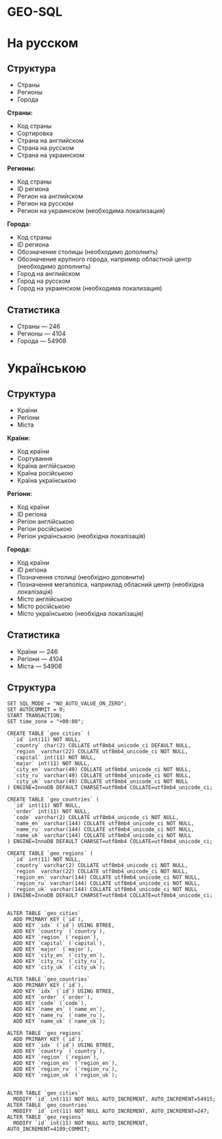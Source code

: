 # GEO-SQL

# На русском

## Структура
* Страны
* Регионы
* Города

**Страны:**
* Код страны
* Сортировка
* Страна на английском
* Страна на русском
* Страна на украинском

**Регионы:**
* Код страны
* ID региона
* Регион на английском
* Регион на русском
* Регион на украинском (необходима локализация)

**Города:**
* Код страны
* ID региона
* Обозначение столицы (необходимо дополнить)
* Обозначение крупного города, например областной центр (необходимо дополнить)
* Город на английском
* Город на русском
* Город на украинском (необходима локализация)

## Статистика
* Страны — 246
* Регионы — 4104
* Города — 54908

# Українською

## Структура
* Країни
* Регіони
* Міста

**Країни:**
* Код країни
* Сортування
* Країна англійською
* Країна російською
* Країна українською

**Регіони:**
* Код країни
* ID регіона
* Регіон англійською
* Регіон російською
* Регіон українською (необхідна локалізація)

**Города:**
* Код країни
* ID регіона
* Позначення столиці (необхідно доповнити)
* Позначення мегаполіса, наприклад обласний центр (необхідна локалізація)
* Місто англійською
* Місто російською
* Місто українською (необхідна локалізація)

## Статистика
* Країни — 246
* Регіони — 4104
* Міста — 54908


## Структура

```
SET SQL_MODE = "NO_AUTO_VALUE_ON_ZERO";
SET AUTOCOMMIT = 0;
START TRANSACTION;
SET time_zone = "+00:00";

CREATE TABLE `geo_cities` (
  `id` int(11) NOT NULL,
  `country` char(2) COLLATE utf8mb4_unicode_ci DEFAULT NULL,
  `region` varchar(22) COLLATE utf8mb4_unicode_ci NOT NULL,
  `capital` int(11) NOT NULL,
  `major` int(11) NOT NULL,
  `city_en` varchar(49) COLLATE utf8mb4_unicode_ci NOT NULL,
  `city_ru` varchar(49) COLLATE utf8mb4_unicode_ci NOT NULL,
  `city_uk` varchar(49) COLLATE utf8mb4_unicode_ci NOT NULL
) ENGINE=InnoDB DEFAULT CHARSET=utf8mb4 COLLATE=utf8mb4_unicode_ci;

CREATE TABLE `geo_countries` (
  `id` int(11) NOT NULL,
  `order` int(11) NOT NULL,
  `code` varchar(2) COLLATE utf8mb4_unicode_ci NOT NULL,
  `name_en` varchar(144) COLLATE utf8mb4_unicode_ci NOT NULL,
  `name_ru` varchar(144) COLLATE utf8mb4_unicode_ci NOT NULL,
  `name_uk` varchar(144) COLLATE utf8mb4_unicode_ci NOT NULL
) ENGINE=InnoDB DEFAULT CHARSET=utf8mb4 COLLATE=utf8mb4_unicode_ci;

CREATE TABLE `geo_regions` (
  `id` int(11) NOT NULL,
  `country` varchar(2) COLLATE utf8mb4_unicode_ci NOT NULL,
  `region` varchar(22) COLLATE utf8mb4_unicode_ci NOT NULL,
  `region_en` varchar(144) COLLATE utf8mb4_unicode_ci NOT NULL,
  `region_ru` varchar(144) COLLATE utf8mb4_unicode_ci NOT NULL,
  `region_uk` varchar(144) COLLATE utf8mb4_unicode_ci NOT NULL
) ENGINE=InnoDB DEFAULT CHARSET=utf8mb4 COLLATE=utf8mb4_unicode_ci;


ALTER TABLE `geo_cities`
  ADD PRIMARY KEY (`id`),
  ADD KEY `idx` (`id`) USING BTREE,
  ADD KEY `country` (`country`),
  ADD KEY `region` (`region`),
  ADD KEY `capital` (`capital`),
  ADD KEY `major` (`major`),
  ADD KEY `city_en` (`city_en`),
  ADD KEY `city_ru` (`city_ru`),
  ADD KEY `city_uk` (`city_uk`);

ALTER TABLE `geo_countries`
  ADD PRIMARY KEY (`id`),
  ADD KEY `idx` (`id`) USING BTREE,
  ADD KEY `order` (`order`),
  ADD KEY `code` (`code`),
  ADD KEY `name_en` (`name_en`),
  ADD KEY `name_ru` (`name_ru`),
  ADD KEY `name_uk` (`name_uk`);

ALTER TABLE `geo_regions`
  ADD PRIMARY KEY (`id`),
  ADD KEY `idx` (`id`) USING BTREE,
  ADD KEY `country` (`country`),
  ADD KEY `region` (`region`),
  ADD KEY `region_en` (`region_en`),
  ADD KEY `region_ru` (`region_ru`),
  ADD KEY `region_uk` (`region_uk`);


ALTER TABLE `geo_cities`
  MODIFY `id` int(11) NOT NULL AUTO_INCREMENT, AUTO_INCREMENT=54915;
ALTER TABLE `geo_countries`
  MODIFY `id` int(11) NOT NULL AUTO_INCREMENT, AUTO_INCREMENT=247;
ALTER TABLE `geo_regions`
  MODIFY `id` int(11) NOT NULL AUTO_INCREMENT, AUTO_INCREMENT=4109;COMMIT;
```

